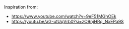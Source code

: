 Inspiration from:
- https://www.youtube.com/watch?v=9eF51MGhOEk
- https://youtu.be/aG-utUqVrb0?si=zO9njHRq_NxEPa9S